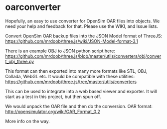 oarconverter
====

Hopefully, an easy to use converter for OpenSim OAR files into objects. We need your help and feedback for that. Please use the WIKI, and Issue lists.

Convert OpenSim OAR backup files into the JSON Model format of ThreeJS:
https://github.com/mrdoob/three.js/wiki/JSON-Model-format-3.1

There is an example OBJ to JSON python script here:
https://github.com/mrdoob/three.js/blob/master/utils/converters/obj/convert_obj_three.py

This format can then exported into many more formats like STL, OBJ, Collada, WebGL etc. It would be compatible with these utilities:
https://github.com/mrdoob/three.js/tree/master/utils/converters

This can be used to integrate into a web based viewer and exporter. It will start as a test in this project, but then spun off.

We would unpack the OAR file and then do the conversion.
OAR format:
http://opensimulator.org/wiki/OAR_Format_0.2

More info on the way.



